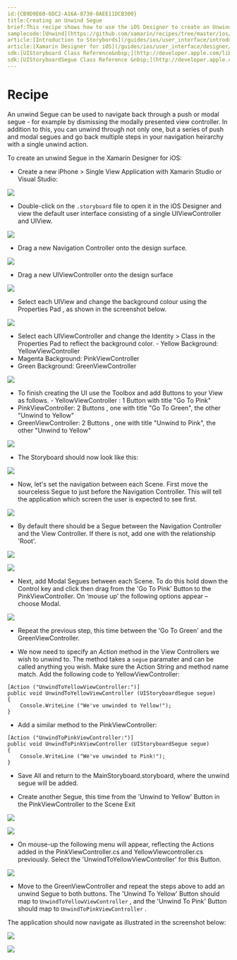 ```yaml
---
id:{CB9D9E60-6DC2-A16A-8730-0AEE11DCB300}  
title:Creating an Unwind Segue  
brief:This recipe shows how to use the iOS Designer to create an Unwind Segue between Scenes in a Storyboard.  
samplecode:[Unwind](https://github.com/xamarin/recipes/tree/master/ios/general/storyboard/unwind_segue)  
article:[Introduction to Storybords](/guides/ios/user_interface/introduction_to_storyboards/)  
article:[Xamarin Designer for iOS](/guides/ios/user_interface/designer/)  
sdk:[UIStoryboard Class Reference&nbsp;](http://developer.apple.com/library/ios/#documentation/UIKit/Reference/UIStoryboard_Class/Reference/Reference.html)  
sdk:[UIStoryboardSegue Class Reference &nbsp;](http://developer.apple.com/library/ios/#documentation/UIKit/Reference/UIStoryboardSegue_Class/Reference/Reference.html)  
---
```


<a name="Recipe" class="injected"></a>


# Recipe

An unwind Segue can be used to navigate back through a push or modal segue - for example by dismissing the modally presented view controller. In addition to this, you can unwind through not only one, but a series of push and modal segues and go back multiple steps in your navigation heirarchy with a single unwind action.

To create an unwind Segue in the Xamarin Designer for iOS:

-  Create a new  <span class="UIItem">iPhone > Single View Application</span> with Xamarin Studio or Visual Studio:


 [ ![](Images/unwindSegue2.png)](Images/unwindSegue2.png)

-  Double-click on the  `.storyboard` file to open it in the iOS Designer and view the default user interface consisting of a single UIViewController and UIView.


 [ ![](Images/newStoryboard.png)](Images/newStoryboard.png)

-  Drag a new Navigation Controller onto the design surface.&nbsp;


 [ ![](Images/AddNavController.png)](Images/AddNavController.png)

-  Drag a new UIViewController onto the design surface


 [ ![](Images/AddVC.png)](Images/AddVC.png)

-  Select each UIView and change the background colour using the  <span class="UIItem">Properties Pad</span> , as shown in the screenshot below.


 [ ![](Images/BackgroundColour.png)](Images/BackgroundColour.png)

-  Select each UIViewController and change the  <span class="UIItem">Identity > Class</span> in the  <span class="UIItem">Properties Pad</span> to reflect the background color. -   Yellow Background: YellowViewController
-   Magenta Background: PinkViewController
-   Green Background: GreenViewController





 [ ![](Images/NameViewControllers.png)](Images/NameViewControllers.png)

-  To finish creating the UI use the  <span class="UIItem">Toolbox</span> and add  <span class="UIItem">Buttons</span> to your View as follows. -   YellowViewController : 1  <span class="UIItem">Button</span>  with title "Go To Pink"
-   PinkViewController: 2  <span class="UIItem">Buttons</span>  , one with title "Go To Green", the other "Unwind to Yellow"
-   GreenViewController: 2  <span class="UIItem">Buttons</span>  , one with title "Unwind to Pink", the other "Unwind to Yellow"





 [ ![](Images/AddButtons.png)](Images/AddButtons.png)

-  The Storyboard should now look like this:


 [ ![](Images/finishedui.png)](Images/finishedui.png)

-  Now, let's set the navigation between each Scene. First move the sourceless Segue to just before the Navigation Controller. This will tell the application which screen the user is expected to see first.


 ![](Images/SourcelessSegue.png)

-  By default there should be a Segue between the Navigation Controller and the View Controller. If there is not, add one with the relationship 'Root'.


 [ ![](Images/creatingSegue.png)](Images/creatingSegue.png)

 [ ![](Images/creatingRelationship.png)](Images/creatingRelationship.png)

-  Next, add Modal Segues between each Scene. To do this hold down the Control key and click then drag from the 'Go To Pink' Button to the PinkViewController. On ‘mouse up’ the following options appear – choose Modal.


 ![](Images/SegueMenu.png)

-  Repeat the previous step, this time between the 'Go To Green' and the GreenViewController.


-  We now need to specify an  *Action* method in the View Controllers we wish to unwind to. The method takes a  `segue` paramater and can be called anything you wish. Make sure the Action String and method name match. Add the following code to YellowViewController:


```
[Action ("UnwindToYellowViewController:")]
public void UnwindToYellowViewController (UIStoryboardSegue segue)
{
    Console.WriteLine ("We've unwinded to Yellow!");
}
```

-  Add a similar method to the PinkViewController:


```
[Action ("UnwindToPinkViewController:")]
public void UnwindToPinkViewController (UIStoryboardSegue segue)
{
    Console.WriteLine ("We've unwinded to Pink!");
}
```

-  <span class="UIItem">Save All</span> and return to the MainStoryboard.storyboard, where the unwind segue will be added.


-  Create another Segue, this time from the 'Unwind to Yellow' Button in the PinkViewController to the Scene Exit


 [ ![](Images/SceneExit.png)](Images/SceneExit.png)

 [ ![](Images/SceneExitBig.png)](Images/SceneExitBig.png)

-  On mouse-up the following menu will appear, reflecting the Actions added in the PinkViewController.cs and YellowViewcontroller.cs previously. Select the 'UnwindToYellowViewController' for this Button.


 [ ![](Images/ActionSegue.png)](Images/ActionSegue.png)

-  Move to the GreenViewController and repeat the steps above to add an unwind Segue to both buttons. The 'Unwind To Yellow' Button should map to  `UnwindToYellowViewController` , and the 'Unwind To Pink' Button should map to  `UnwindToPinkViewController` .


The application should now navigate as illustrated in the screenshot below:

 [ ![](Images/unwind.png)](Images/unwind.png)

 [ ![](Images/ApplicationOutput.png)](Images/ApplicationOutput.png)